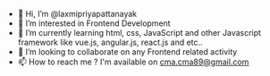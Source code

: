 - 👋 Hi, I’m @laxmipriyapattanayak
- 👀 I’m interested in Frontend Development
- 🌱 I’m currently learning html, css, JavaScript and other Javascript framework like vue.js, angular.js, react.js and etc..
- 💞️ I’m looking to collaborate on any Frontend related activity
- 📫 How to reach me ? I'm available on cma.cma89@gmail.com

<!---
laxmipriyapattanayak/laxmipriyapattanayak is a ✨ special ✨ repository because its `README.md` (this file) appears on your GitHub profile.
You can click the Preview link to take a look at your changes.
--->
